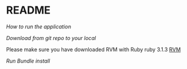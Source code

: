 # README
*How to run the application*

*Download from git repo to your local*

Please make sure you have downloaded RVM with Ruby ruby 3.1.3 [RVM](https://help.dreamhost.com/hc/en-us/articles/217185247-Ruby-Version-Manager-RVM)

*Run Bundle install*